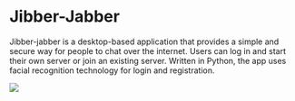 # Jibber-Jabber

Jibber-jabber is a desktop-based application that provides a simple and secure way for people to chat over the internet. Users can log in and start their own server or join an existing server. Written in Python, the app uses facial recognition technology for login and registration.

![](https://github.com/MikaylaFr/Jibber-Jabber/blob/main/githubGIF.gif)
